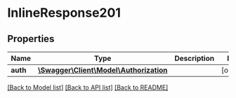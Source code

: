 # InlineResponse201

## Properties
Name | Type | Description | Notes
------------ | ------------- | ------------- | -------------
**auth** | [**\Swagger\Client\Model\Authorization**](Authorization.md) |  | [optional] 

[[Back to Model list]](../README.md#documentation-for-models) [[Back to API list]](../README.md#documentation-for-api-endpoints) [[Back to README]](../README.md)


